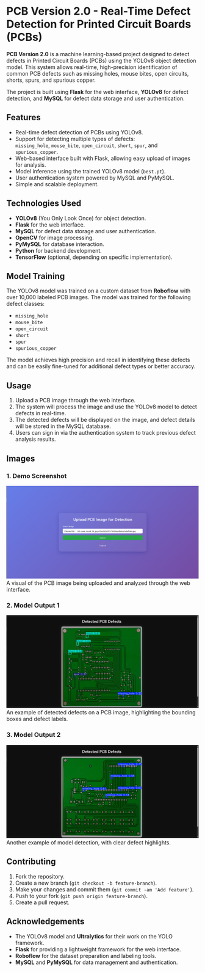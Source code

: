 # PCB Version 2.0 - Real-Time Defect Detection for Printed Circuit Boards (PCBs)

**PCB Version 2.0** is a machine learning-based project designed to detect defects in Printed Circuit Boards (PCBs) using the YOLOv8 object detection model. This system allows real-time, high-precision identification of common PCB defects such as missing holes, mouse bites, open circuits, shorts, spurs, and spurious copper.

The project is built using **Flask** for the web interface, **YOLOv8** for defect detection, and **MySQL** for defect data storage and user authentication.

## Features

- Real-time defect detection of PCBs using YOLOv8.
- Support for detecting multiple types of defects:  
  `missing_hole`, `mouse_bite`, `open_circuit`, `short`, `spur`, and `spurious_copper`.
- Web-based interface built with Flask, allowing easy upload of images for analysis.
- Model inference using the trained YOLOv8 model (`best.pt`).
- User authentication system powered by MySQL and PyMySQL.
- Simple and scalable deployment.

## Technologies Used

- **YOLOv8** (You Only Look Once) for object detection.
- **Flask** for the web interface.
- **MySQL** for defect data storage and user authentication.
- **OpenCV** for image processing.
- **PyMySQL** for database interaction.
- **Python** for backend development.
- **TensorFlow** (optional, depending on specific implementation).

## Model Training

The YOLOv8 model was trained on a custom dataset from **Roboflow** with over 10,000 labeled PCB images. The model was trained for the following defect classes:

- `missing_hole`
- `mouse_bite`
- `open_circuit`
- `short`
- `spur`
- `spurious_copper`

The model achieves high precision and recall in identifying these defects and can be easily fine-tuned for additional defect types or better accuracy.

## Usage

1. Upload a PCB image through the web interface.
2. The system will process the image and use the YOLOv8 model to detect defects in real-time.
3. The detected defects will be displayed on the image, and defect details will be stored in the MySQL database.
4. Users can sign in via the authentication system to track previous defect analysis results.

## Images

### 1. **Demo Screenshot**  
   ![Demo Screenshot](https://github.com/dspshiva/pcb-flask-app-2.0/blob/main/static/Screenshot%202025-04-19%20150850.png)  
   A visual of the PCB image being uploaded and analyzed through the web interface.

### 2. **Model Output 1**  
   ![Model Output 1](https://github.com/dspshiva/pcb-flask-app-2.0/blob/main/static/Screenshot%202025-04-19%20150649.png)  
   An example of detected defects on a PCB image, highlighting the bounding boxes and defect labels.

### 3. **Model Output 2**  
   ![Model Output 2](https://github.com/dspshiva/pcb-flask-app-2.0/blob/main/static/Screenshot%202025-04-19%20145653.png)  
   Another example of model detection, with clear defect highlights.

## Contributing

1. Fork the repository.
2. Create a new branch (`git checkout -b feature-branch`).
3. Make your changes and commit them (`git commit -am 'Add feature'`).
4. Push to your fork (`git push origin feature-branch`).
5. Create a pull request.


## Acknowledgements

- The YOLOv8 model and **Ultralytics** for their work on the YOLO framework.
- **Flask** for providing a lightweight framework for the web interface.
- **Roboflow** for the dataset preparation and labeling tools.
- **MySQL** and **PyMySQL** for data management and authentication.
